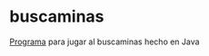 # buscaminas
[Programa](https://github.com/mhornos/buscaminas/blob/main/MinesMAHG.rar) para jugar al buscaminas hecho en Java
